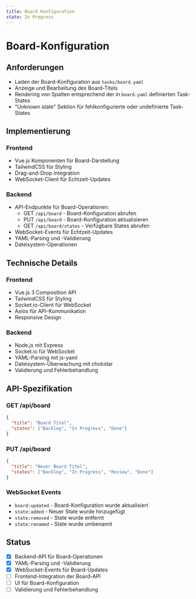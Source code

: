 ```yaml
---
title: Board Konfiguration
state: In Progress
---
```

# Board-Konfiguration

## Anforderungen

- Laden der Board-Konfiguration aus `tasks/board.yaml`
- Anzeige und Bearbeitung des Board-Titels
- Rendering von Spalten entsprechend der in `board.yaml` definierten Task-States
- "Unknown state" Sektion für fehlkonfigurierte oder undefinierte Task-States

## Implementierung

### Frontend
- Vue.js Komponenten für Board-Darstellung
- TailwindCSS für Styling
- Drag-and-Drop Integration
- WebSocket-Client für Echtzeit-Updates

### Backend
- API-Endpunkte für Board-Operationen:
  - GET `/api/board` - Board-Konfiguration abrufen
  - PUT `/api/board` - Board-Konfiguration aktualisieren
  - GET `/api/board/states` - Verfügbare States abrufen
- WebSocket-Events für Echtzeit-Updates
- YAML-Parsing und -Validierung
- Dateisystem-Operationen

## Technische Details

### Frontend
- Vue.js 3 Composition API
- TailwindCSS für Styling
- Socket.io-Client für WebSocket
- Axios für API-Kommunikation
- Responsive Design

### Backend
- Node.js mit Express
- Socket.io für WebSocket
- YAML-Parsing mit js-yaml
- Dateisystem-Überwachung mit chokidar
- Validierung und Fehlerbehandlung

## API-Spezifikation

### GET /api/board
```json
{
  "title": "Board Titel",
  "states": ["Backlog", "In Progress", "Done"]
}
```

### PUT /api/board
```json
{
  "title": "Neuer Board Titel",
  "states": ["Backlog", "In Progress", "Review", "Done"]
}
```

### WebSocket Events
- `board:updated` - Board-Konfiguration wurde aktualisiert
- `state:added` - Neuer State wurde hinzugefügt
- `state:removed` - State wurde entfernt
- `state:renamed` - State wurde umbenannt

## Status
- [x] Backend-API für Board-Operationen
- [x] YAML-Parsing und -Validierung
- [x] WebSocket-Events für Board-Updates
- [ ] Frontend-Integration der Board-API
- [ ] UI für Board-Konfiguration
- [ ] Validierung und Fehlerbehandlung 